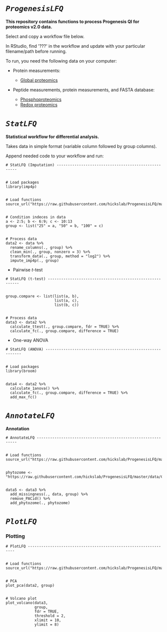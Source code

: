 
# *`ProgenesisLFQ`*

**This repository contains functions to process Progenesis QI for proteomics v2.0 data.**

Select and copy a workflow file below.

In RStudio, find '???' in the workflow and update with your particular filename/path before running.

To run, you need the following data on your computer:

* Protein measurements:
  + [Global proteomics](https://raw.githubusercontent.com/hickslab/ProgenesisLFQ/master/workflow/ProgenesisLFQ_Global_Workflow.R)
  
* Peptide measurements, protein measurements, and FASTA database:
  + [Phosphoproteomics](https://raw.githubusercontent.com/hickslab/ProgenesisLFQ/master/workflow/ProgenesisLFQ_Phospho_Workflow.R)
  + [Redox proteomics](https://raw.githubusercontent.com/hickslab/ProgenesisLFQ/master/workflow/ProgenesisLFQ_Redox_Workflow.R)


# *`StatLFQ`*

**Statistical workflow for differential analysis.**

Takes data in simple format (variable column followed by group columns).

Append needed code to your workflow and run:

```{r}
# StatLFQ (Imputation) ----------------------------------------------------


# Load packages
library(imp4p)


# Load functions 
source_url("https://raw.githubusercontent.com/hickslab/ProgenesisLFQ/master/R/StatLFQ.R")


# Condition indeces in data
a <- 2:5; b <- 6:9; c <- 10:13
group <- list("25" = a, "50" = b, "100" = c)


# Process data
data2 <- data %>%
  rename_columns(., group) %>%
  clean_min(., group, nonzero = 3) %>%
  transform_data(., group, method = "log2") %>%
  impute_imp4p(., group)
```

* Pairwise *t*-test

```{r}
# StatLFQ (t-test) ---------------------------------------------------------


group.compare <- list(list(a, b),
                      list(a, c),
                      list(b, c))


# Process data
data3 <- data2 %>%
  calculate_ttest(., group.compare, fdr = TRUE) %>%
  calculate_fc(., group.compare, difference = TRUE)
```

* One-way ANOVA

```{r}
# StatLFQ (ANOVA) -----------------------------------------------------------


# Load packages
library(broom)


data4 <- data2 %>%
  calculate_1anova() %>%
  calculate_fc(., group.compare, difference = TRUE) %>%
  add_max_fc()
```


# *`AnnotateLFQ`*

**Annotation**


```{r}
# AnnotateLFQ -------------------------------------------------------------


# Load functions
source_url("https://raw.githubusercontent.com/hickslab/ProgenesisLFQ/master/R/AnnotateLFQ.R")


phytozome <- "https://raw.githubusercontent.com/hickslab/ProgenesisLFQ/master/data/Creinhardtii_281_v5.5.annotation_info.txt"


data5 <- data3 %>%
  add_missingness(., data, group) %>%
  remove_PACid() %>%
  add_phytozome(., phytozome)
```


# *`PlotLFQ`*

### **Plotting**

```{r}
# PlotLFQ ----------------------------------------------------------------


# Load functions 
source_url("https://raw.githubusercontent.com/hickslab/ProgenesisLFQ/master/R/PlotLFQ.R")


# PCA
plot_pca(data2, group)


# Volcano plot
plot_volcano(data3,
             group,
             fdr = TRUE,
             threshold = 2,
             xlimit = 10,
             ylimit = 8)
```
